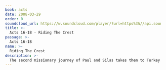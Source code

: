 ```yaml
---
book: acts
date: 2008-03-29
order: 0
soundcloud_url: https://w.soundcloud.com/player/?url=https%3A//api.soundcloud.com/tracks/
title: >-
  Acts 16-18 - Riding The Crest
passage: >-
  Acts 16-18
name: >-
  Riding The Crest
description: >-
  The second missionary journey of Paul and Silas takes them to Turkey and Greece. Converts are made and new churches are started through out the region.
---
```


